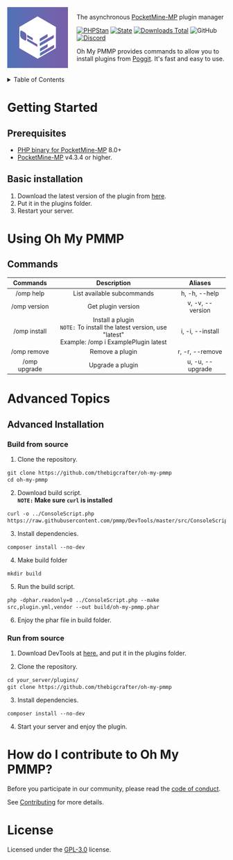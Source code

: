 <img src="assets/icon.png" align="left" width="140px" height="140px" />
<img align="left" width="0" height="140px" hspace="10"/>

The asynchronous <a href="https://pmmp.io">PocketMine-MP</a> plugin manager

[![PHPStan](https://github.com/thebigcrafter/oh-my-pmmp/actions/workflows/phpstan.yml/badge.svg)](https://github.com/thebigcrafter/oh-my-pmmp/actions/workflows/phpstan.yml)
[![State](https://poggit.pmmp.io/shield.state/oh-my-pmmp)](https://poggit.pmmp.io/p/oh-my-pmmp)
[![Downloads Total](https://poggit.pmmp.io/shield.dl.total/oh-my-pmmp)](https://poggit.pmmp.io/p/oh-my-pmmp)
![GitHub](https://img.shields.io/github/license/thebigcrafter/oh-my-pmmp)
[![Discord](https://img.shields.io/discord/970294579372912700?label=discord&color=7289DA&logo=discord)](https://discord.gg/cEXW8uK6QA)

Oh My PMMP provides commands to allow you to install plugins from [Poggit](https"//poggit.pmmp.io). It's fast and easy to use.

<br />

<details>

<summary>Table of Contents</summary>

- [Getting Started](#getting-started)
    - [Prerequisites](#prerequisites)
    - [Basic Installation](#basic-installation)
- [Using Oh My PMMP](#using-oh-my-pmmp)
    - [Commands](#commands)
- [Advanced Topics](#advanced-topics)
    - [Advanced Installation](#advanced-installation)
      - [Build from source](#build-from-source)
      - [Run from source](#run-from-source)
- [How Do I Contribute To Oh My PMMP?](#how-do-i-contribute-to-oh-my-pmmp)
- [License](#license)

</details>

# Getting Started

## Prerequisites

- [PHP binary for PocketMine-MP](https://jenkins.pmmp.io/job/PHP-8.0-Aggregate/) 8.0+
- [PocketMine-MP](https://pmmp.io) v4.3.4 or higher.

## Basic installation

1. Download the latest version of the plugin from [here](https://github.com/thebigcrafter/oh-my-pmmp/releases).
2. Put it in the plugins folder.
3. Restart your server.

# Using Oh My PMMP

## Commands

|            Commands           |                                                     Description                                                     |      Aliases     |
|:-----------------------------:|:-------------------------------------------------------------------------------------------------------------------:|:----------------:|
|           /omp help           |                                              List available subcommands                                             |   h, -h, --help  |
|          /omp version         |                                                  Get plugin version                                                 | v, -v, --version |
| /omp install <name> <version> | Install a plugin<br/> `NOTE:` To install the latest version, use "latest"<br/> Example: /omp i ExamplePlugin latest | i, -i, --install |
|       /omp remove <name>      |                                                   Remove a plugin                                                   |  r, -r, --remove |
|      /omp upgrade <name>      |                                                   Upgrade a plugin                                                  | u, -u, --upgrade |

# Advanced Topics

## Advanced Installation

### Build from source

1. Clone the repository.
```shell
git clone https://github.com/thebigcrafter/oh-my-pmmp
cd oh-my-pmmp
```

2. Download build script.  
**`NOTE:` Make sure `curl` is installed**

```shell
curl -o ../ConsoleScript.php https://raw.githubusercontent.com/pmmp/DevTools/master/src/ConsoleScript.php
```

3. Install dependencies.
```shell
composer install --no-dev
```

4. Make build folder
```shell
mkdir build
```

5. Run the build script.
```shell
php -dphar.readonly=0 ../ConsoleScript.php --make src,plugin.yml,vendor --out build/oh-my-pmmp.phar
```

6. Enjoy the phar file in build folder.

### Run from source

1. Download DevTools at [here.](https://poggit.pmmp.io/p/DevTools/) and put it in the plugins folder.

2. Clone the repository.
```shell
cd your_server/plugins/
git clone https://github.com/thebigcrafter/oh-my-pmmp
```

3. Install dependencies.
```shell
composer install --no-dev
```

4. Start your server and enjoy the plugin.

# How do I contribute to Oh My PMMP?

Before you participate in our community, please read the [code of conduct](https://github.com/thebigcrafter/oh-my-pmmp/blob/main/CODE_OF_CONDUCT.md).

See [Contributing](https://github.com/thebigcrafter/oh-my-pmmp/blob/main/CONTRIBUTING.md) for more details.

# License

Licensed under the [GPL-3.0](https://github.com/thebigcrafter/oh-my-pmmp/blob/main/LICENSE) license.
